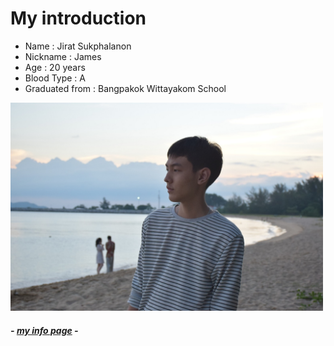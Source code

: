 # **My introduction**

- Name : Jirat Sukphalanon
- Nickname : James
- Age : 20 years
- Blood Type : A
- Graduated from : Bangpakok Wittayakom School

<img src="me.jpg"  width="500"/>

##### - [my info page](https://6210612633.github.io) -